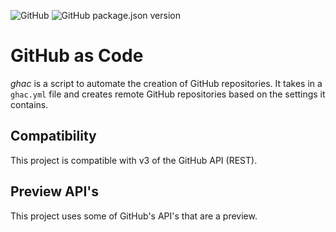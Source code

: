 ![GitHub](https://img.shields.io/github/license/blakemorgan/ghac.svg?style=flat)
![GitHub package.json version](https://img.shields.io/github/package-json/v/blakemorgan/ghac.svg)

# GitHub as Code

*ghac* is a script to automate the creation of GitHub repositories. It takes in a `ghac.yml` file and creates remote GitHub repositories based on the settings it contains.

## Compatibility

This project is compatible with v3 of the GitHub API (REST).

## Preview API's

This project uses some of GitHub's API's that are a preview.
